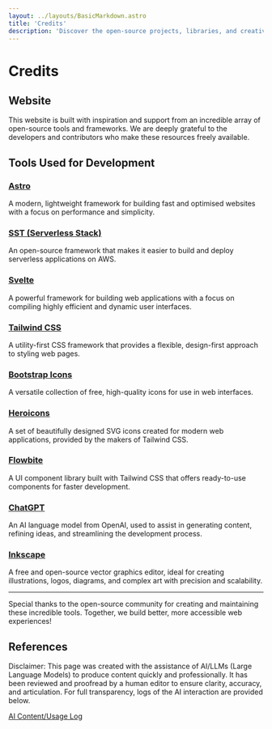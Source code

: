 ```yaml
---
layout: ../layouts/BasicMarkdown.astro
title: 'Credits'
description: 'Discover the open-source projects, libraries, and creative websites that inspired our work. This page acknowledges and celebrates the contributions of the global developer community. Explore the tools, resources, and ideas that shaped our platform, and find links to learn more about these innovative technologies. Transparency and collaboration power progress—our credits page is a testament to that.'
---
```


# Credits

## Website
This website is built with inspiration and support from an incredible array of open-source tools and frameworks. We are deeply grateful to the developers and contributors who make these resources freely available.

## Tools Used for Development

### [Astro](https://astro.build/)
A modern, lightweight framework for building fast and optimised websites with a focus on performance and simplicity.

### [SST (Serverless Stack)](https://sst.dev/)
An open-source framework that makes it easier to build and deploy serverless applications on AWS.

### [Svelte](https://svelte.dev/)
A powerful framework for building web applications with a focus on compiling highly efficient and dynamic user interfaces.

### [Tailwind CSS](https://tailwindcss.com/)
A utility-first CSS framework that provides a flexible, design-first approach to styling web pages.

### [Bootstrap Icons](https://icons.getbootstrap.com/)
A versatile collection of free, high-quality icons for use in web interfaces.

### [Heroicons](https://heroicons.com/)
A set of beautifully designed SVG icons created for modern web applications, provided by the makers of Tailwind CSS.

### [Flowbite](https://flowbite.com/)
A UI component library built with Tailwind CSS that offers ready-to-use components for faster development.

### [ChatGPT](https://openai.com/chatgpt)
An AI language model from OpenAI, used to assist in generating content, refining ideas, and streamlining the development process.

### [Inkscape](https://inkscape.org)  
A free and open-source vector graphics editor, ideal for creating illustrations, logos, diagrams, and complex art with precision and scalability.

---

Special thanks to the open-source community for creating and maintaining these incredible tools. Together, we build better, more accessible web experiences!

## References

Disclaimer: This page was created with the assistance of AI/LLMs (Large Language Models) to produce content quickly and professionally. It has been reviewed and proofread by a human editor to ensure clarity, accuracy, and articulation. For full transparency, logs of the AI interaction are provided below.

[AI Content/Usage Log](/ai-insights/log-1)